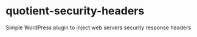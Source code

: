 # quotient-security-headers
Simple WordPress plugin to inject web servers security response headers
